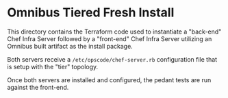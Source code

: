 # Omnibus Tiered Fresh Install

This directory contains the Terraform code used to instantiate a "back-end" Chef Infra Server followed by a "front-end" Chef Infra Server utilizing an Omnibus built artifact as the install package.

Both servers receive a `/etc/opscode/chef-server.rb` configuration file that is setup with the "tier" topology.

Once both servers are installed and configured, the pedant tests are run against the front-end.
